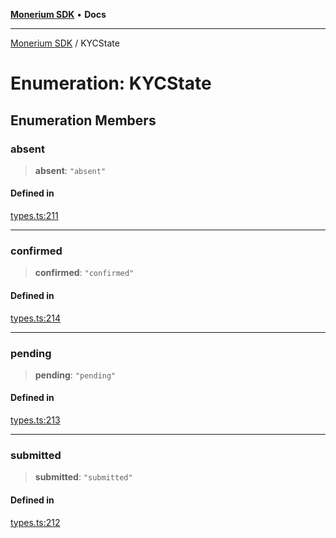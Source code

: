 [**Monerium SDK**](../README.md) • **Docs**

---

[Monerium SDK](../README.md) / KYCState

# Enumeration: KYCState

## Enumeration Members

### absent

> **absent**: `"absent"`

#### Defined in

[types.ts:211](https://github.com/monerium/js-monorepo/blob/132ae6f6b7d189aad355aa9ba25793222c11aea9/packages/sdk/src/types.ts#L211)

---

### confirmed

> **confirmed**: `"confirmed"`

#### Defined in

[types.ts:214](https://github.com/monerium/js-monorepo/blob/132ae6f6b7d189aad355aa9ba25793222c11aea9/packages/sdk/src/types.ts#L214)

---

### pending

> **pending**: `"pending"`

#### Defined in

[types.ts:213](https://github.com/monerium/js-monorepo/blob/132ae6f6b7d189aad355aa9ba25793222c11aea9/packages/sdk/src/types.ts#L213)

---

### submitted

> **submitted**: `"submitted"`

#### Defined in

[types.ts:212](https://github.com/monerium/js-monorepo/blob/132ae6f6b7d189aad355aa9ba25793222c11aea9/packages/sdk/src/types.ts#L212)
